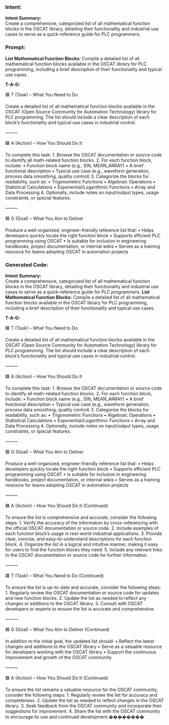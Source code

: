 ### Intent:
**Intent Summary:**  
Create a comprehensive, categorized list of all mathematical function blocks in the OSCAT library, detailing their functionality and industrial use cases to serve as a quick-reference guide for PLC programmers.

### Prompt:
**List Mathematical Function Blocks:**
Compile a detailed list of all mathematical function blocks available in the OSCAT library for PLC programming, including a brief description of their functionality and typical use cases.

**T-A-G:**

🟥 T (Task) – What You Need to Do

Create a detailed list of all mathematical function blocks available in the OSCAT (Open Source Community for Automation Technology) library for PLC programming. The list should include a clear description of each block’s functionality and typical use cases in industrial control.

⸻

🟩 A (Action) – How You Should Do It

To complete this task:
	1.	Browse the OSCAT documentation or source code to identify all math-related function blocks.
	2.	For each function block, include:
	•	Function block name (e.g., SIN, MEAN_ARRAY)
	•	A brief functional description
	•	Typical use case (e.g., waveform generation, process data smoothing, quality control)
	3.	Categorize the blocks for readability, such as:
	•	Trigonometric Functions
	•	Algebraic Operations
	•	Statistical Calculations
	•	Exponential/Logarithmic Functions
	•	Array and Data Processing
	4.	Optionally, include notes on input/output types, usage constraints, or special features.

⸻

🟦 G (Goal) – What You Aim to Deliver

Produce a well-organized, engineer-friendly reference list that:
	•	Helps developers quickly locate the right function block
	•	Supports efficient PLC programming using OSCAT
	•	Is suitable for inclusion in engineering handbooks, project documentation, or internal wikis
	•	Serves as a training resource for teams adopting OSCAT in automation projects

### Generated Code:
**Intent Summary:**  
Create a comprehensive, categorized list of all mathematical function blocks in the OSCAT library, detailing their functionality and industrial use cases to serve as a quick-reference guide for PLC programmers.
**List Mathematical Function Blocks:**
Compile a detailed list of all mathematical function blocks available in the OSCAT library for PLC programming, including a brief description of their functionality and typical use cases.

**T-A-G:**

🟥 T (Task) – What You Need to Do

Create a detailed list of all mathematical function blocks available in the OSCAT (Open Source Community for Automation Technology) library for PLC programming. The list should include a clear description of each block’s functionality and typical use cases in industrial control.

⸻

🟩 A (Action) – How You Should Do It

To complete this task:
	1.	Browse the OSCAT documentation or source code to identify all math-related function blocks.
	2.	For each function block, include:
	•	Function block name (e.g., SIN, MEAN_ARRAY)
	•	A brief functional description
	•	Typical use case (e.g., waveform generation, process data smoothing, quality control)
	3.	Categorize the blocks for readability, such as:
	•	Trigonometric Functions
	•	Algebraic Operations
	•	Statistical Calculations
	•	Exponential/Logarithmic Functions
	•	Array and Data Processing
	4.	Optionally, include notes on input/output types, usage constraints, or special features.

⸻

🟦 G (Goal) – What You Aim to Deliver

Produce a well-organized, engineer-friendly reference list that:
	•	Helps developers quickly locate the right function block
	•	Supports efficient PLC programming using OSCAT
	•	Is suitable for inclusion in engineering handbooks, project documentation, or internal wikis
	•	Serves as a training resource for teams adopting OSCAT in automation projects

⸻

🟩 A (Action) – How You Should Do It (Continued)

To ensure the list is comprehensive and accurate, consider the following steps:
	1.	Verify the accuracy of the information by cross-referencing with the official OSCAT documentation or source code.
	2.	Include examples of each function block’s usage in real-world industrial applications.
	3.	Provide clear, concise, and easy-to-understand descriptions for each function block.
	4.	Organize the list in a logical and intuitive manner, making it easy for users to find the function blocks they need.
	5.	Include any relevant links to the OSCAT documentation or source code for further information.

⸻

🟥 T (Task) – What You Need to Do (Continued)

To ensure the list is up-to-date and accurate, consider the following steps:
	1.	Regularly review the OSCAT documentation or source code for updates and new function blocks.
	2.	Update the list as needed to reflect any changes or additions to the OSCAT library.
	3.	Consult with OSCAT developers or experts to ensure the list is accurate and comprehensive.

⸻

🟦 G (Goal) – What You Aim to Deliver (Continued)

In addition to the initial goal, the updated list should:
	•	Reflect the latest changes and additions to the OSCAT library
	•	Serve as a valuable resource for developers working with the OSCAT library
	•	Support the continuous improvement and growth of the OSCAT community

⸻

🟩 A (Action) – How You Should Do It (Continued)

To ensure the list remains a valuable resource for the OSCAT community, consider the following steps:
	1.	Regularly review the list for accuracy and completeness.
	2.	Update the list as needed to reflect changes in the OSCAT library.
	3.	Seek feedback from the OSCAT community and incorporate their suggestions for improvement.
	4.	Share the list with the OSCAT community to encourage its use and continued development.��������
